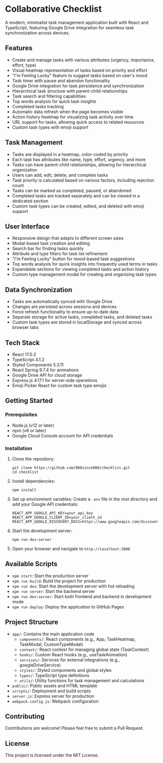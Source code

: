 # Collaborative Checklist

A modern, minimalist task management application built with React and TypeScript, featuring Google Drive integration for seamless task synchronization across devices.

## Features

- Create and manage tasks with various attributes (urgency, importance, effort, type)
- Visual heatmap representation of tasks based on priority and effort
- "I'm Feeling Lucky" feature to suggest tasks based on user's mood
- Task timer with pause and abandon functionality
- Google Drive integration for task persistence and synchronization
- Hierarchical task structure with parent-child relationships
- Task search and filtering capabilities
- Top words analysis for quick task insights
- Completed tasks tracking
- Automatic data refresh when the page becomes visible
- Action history heatmap for visualizing task activity over time
- URL support for tasks, allowing quick access to related resources
- Custom task types with emoji support

## Task Management

- Tasks are displayed in a heatmap, color-coded by priority
- Each task has attributes like name, type, effort, urgency, and more
- Tasks can have parent-child relationships, allowing for hierarchical organization
- Users can add, edit, delete, and complete tasks
- Task priority is calculated based on various factors, including rejection count
- Tasks can be marked as completed, paused, or abandoned
- Completed tasks are tracked separately and can be viewed in a dedicated section
- Custom task types can be created, edited, and deleted with emoji support

## User Interface

- Responsive design that adapts to different screen sizes
- Modal-based task creation and editing
- Search bar for finding tasks quickly
- Attribute and type filters for task list refinement
- "I'm Feeling Lucky" button for mood-based task suggestions
- Top words analysis for quick insights into frequently used terms in tasks
- Expandable sections for viewing completed tasks and action history
- Custom type management modal for creating and organizing task types

## Data Synchronization

- Tasks are automatically synced with Google Drive
- Changes are persisted across sessions and devices
- Force refresh functionality to ensure up-to-date data
- Separate storage for active tasks, completed tasks, and deleted tasks
- Custom task types are stored in localStorage and synced across browser tabs

## Tech Stack

- React 17.0.2
- TypeScript 4.1.2
- Styled Components 5.3.11
- React Spring 9.7.4 for animations
- Google Drive API for cloud storage
- Express.js 4.17.1 for server-side operations
- Emoji Picker React for custom task type emojis

## Getting Started

### Prerequisites

- Node.js (v12 or later)
- npm (v6 or later)
- Google Cloud Console account for API credentials

### Installation

1. Clone the repository:
   ```
   git clone https://github.com/000vince000/checklist.git
   cd checklist
   ```

2. Install dependencies:
   ```
   npm install
   ```

3. Set up environment variables:
   Create a `.env` file in the root directory and add your Google API credentials:
   ```
   REACT_APP_GOOGLE_API_KEY=your_api_key
   REACT_APP_GOOGLE_CLIENT_ID=your_client_id
   REACT_APP_GOOGLE_DISCOVERY_DOCS=https://www.googleapis.com/discovery/v1/apis/drive/v3/rest
   ```

4. Start the development server:
   ```
   npm run dev:server
   ```

5. Open your browser and navigate to `http://localhost:3000`

## Available Scripts

- `npm start`: Start the production server
- `npm run build`: Build the project for production
- `npm run dev`: Start the development server with hot reloading
- `npm run server`: Start the backend server
- `npm run dev:server`: Start both frontend and backend in development mode
- `npm run deploy`: Deploy the application to GitHub Pages

## Project Structure

- `app/`: Contains the main application code
  - `components/`: React components (e.g., App, TaskHeatmap, TaskModal, CustomTypeModal)
  - `context/`: React context for managing global state (TaskContext)
  - `hooks/`: Custom React hooks (e.g., useTaskAnimation)
  - `services/`: Services for external integrations (e.g., googleDriveService)
  - `styles/`: Styled components and global styles
  - `types/`: TypeScript type definitions
  - `utils/`: Utility functions for task management and calculations
- `public/`: Public assets and HTML template
- `scripts/`: Deployment and build scripts
- `server.js`: Express server for production
- `webpack.config.js`: Webpack configuration

## Contributing

Contributions are welcome! Please feel free to submit a Pull Request.

## License

This project is licensed under the MIT License.
